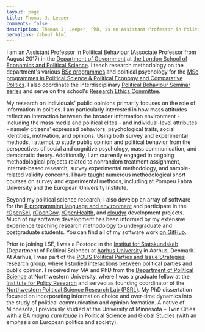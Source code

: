 ```yaml
---
layout: page
title: Thomas J. Leeper
comments: false
description: Thomas J. Leeper, PhD, is an Assistant Professor in Political Behaviour in the Department of Government at the London School of Economics and Political Science. His research focuses on how political attitudes reflect an interaction between the broader information environment and citizens' individual-level traits, psychology, and behavior.
permalink: /about.html
---
```


I am an Assistant Professor in Political Behaviour (Associate Professor from August 2017) in the [Department of Government](http://www.lse.ac.uk/government/home.aspx) at [the London School of Economics and Political Science](http://www.lse.ac.uk/home.aspx). I teach research methodology on the department's various [BSc programmes](http://www.lse.ac.uk/government/degreeProgrammes/programmes/undergraduate/Home.aspx) and political psychology for the [MSc programmes in Political Science & Political Economy and Comparative Politics](http://www.lse.ac.uk/government/degreeProgrammes/programmes/masters/Home.aspx). I also coordinate the interdisciplinary [Political Behaviour Seminar series](http://www.lse.ac.uk/government/research/resgroups/PoliticalBehaviour/Political-Behaviour.aspx) and serve on the school's  [Research Ethics Committee](http://www.lse.ac.uk/intranet/researchAndDevelopment/researchDivision/policyAndEthics/ethicsGuidanceAndForms.aspx).

My research on individuals' public opinions primarily focuses on the role of information in politics. I am particularly interested in how mass attitudes reflect an interaction between the broader information environment - including the mass media and political elites - and individual-level attributes - namely citizens' expressed behaviors, psychological traits, social identities, motivation, and opinions. Using both survey and experimental methods, I attempt to study public opinion and political behavior from the perspectives of social and cognitive psychology, mass communication, and democratic theory. Additionally, I am currently engaged in ongoing methodological projects related to nonrandom treatment assignment, internet-based research, survey experimental methodology, and sample-related validity concerns. I have taught numerous methodological short courses on survey and experimental methods, including at Pompeu Fabra University and the European University Institute.

Beyond my political science research, I also develop an array of software for the [R programming language and environment](https://cloud.r-project.org/) and participate in the [rOpenSci](http://ropensci.org/), [rOpenGov](http://ropengov.github.io/), [rOpenHealth](https://github.com/rOpenHealth), and [cloudyr](http://cloudyr.github.io) development projects. Much of my software development has been informed by my extensive experience teaching research methodology to undergraduate and postgraduate students. You can find all of my software work [on GitHub](https://github.com/leeper).

Prior to joining LSE, I was a Postdoc in the [Institut for Statskundskab](http://ps.au.dk/en/) (Department of Political Science) at [Aarhus University](http://www.au.dk/en/) in Aarhus, Denmark. At Aarhus, I was part of the [POLIS Political Parties and Issue Strategies research group](http://ps.au.dk/en/research/research-centres-and-units/polis/), where I studied interactions between political parties and public opinion. I received my MA and PhD from the [Department of Political Science](http://www.polisci.northwestern.edu/) at Northwestern University, where I was a graduate fellow at the [Institute for Policy Research](http://www.northwestern.edu/ipr/) and served as founding coordinator of the [Northwestern Political Science Research Lab (PSRL)](http://faculty.wcas.northwestern.edu/~jnd260/lab.html). My PhD dissertation focused on incorporating information choice and over-time dynamics into the study of political communication and opinion formation. A native of Minnesota, I previously studied at the University of Minnesota &#8211; Twin Cities with a BA *magna cum laude* in Political Science and Global Studies (with an emphasis on European politics and society).
